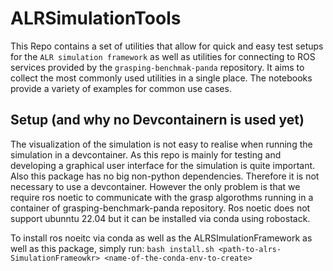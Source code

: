 # ALRSimulationTools
This Repo contains a set of utilities that allow for quick and easy test setups for the `ALR simulation framework` as well as utilities for connecting to ROS services provided by the `grasping-benchmak-panda` repository.
It aims to collect the most commonly used utilities in a single place.
The notebooks provide a variety of examples for common use cases.

## Setup (and why no Devcontainern is used yet) 
The visualization of the simulation is not easy to realise when running the simulation in a devcontainer.
As this repo is mainly for testing and developing a graphical user interface for the simulation is quite important.
Also this package has no big non-python dependencies. Therefore it is not necessary to use a devcontainer.
However the only problem is that we require ros noetic to communicate with the grasp algorothms running in a container of grasping-benchmark-panda repository.
Ros noetic does not support ubunntu 22.04 but it can be installed via conda using robostack.

To install ros noeitc via conda as well as the ALRSImulationFramework as well as this package, simply run: `bash install.sh <path-to-alrs-SimulationFrameowkr> <name-of-the-conda-env-to-create>`
